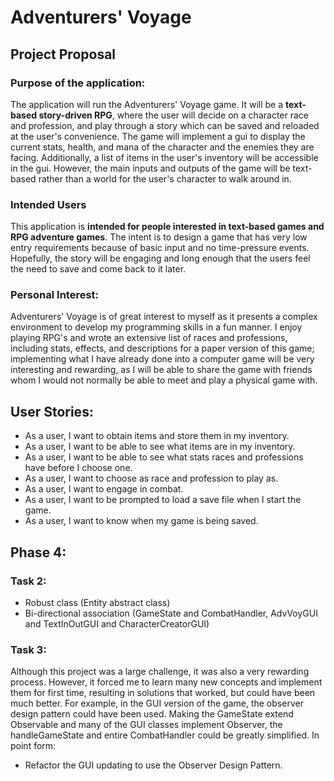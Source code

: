 # Adventurers' Voyage

## Project Proposal
### Purpose of the application:
The application will run the Adventurers' Voyage game. It will be a **text-based story-driven RPG**, where the user will decide on a character race and profession, and play through a story which can be saved and reloaded at the user's convenience. The game will implement a gui to display the current stats, health, and mana of the character and the enemies they are facing. Additionally, a list of items in the user's inventory will be accessible in the gui. However, the main inputs and outputs of the game will be text-based rather than a world for the user's character to walk around in.
### Intended Users
This application is **intended for people interested in text-based games and RPG adventure games**. The intent is to design a game that has very low entry requirements because of basic input and no time-pressure events. Hopefully, the story will be engaging and long enough that the users feel the need to save and come back to it later.
### Personal Interest:
Adventurers' Voyage is of great interest to myself as it presents a complex environment to develop my programming skills in a fun manner. I enjoy playing RPG's and wrote an extensive list of races and professions, including stats, effects, and descriptions for a paper version of this game; implementing what I have already done into a computer game will be very interesting and rewarding, as I will be able to share the game with friends whom I would not normally be able to meet and play a physical game with.

## User Stories:
- As a user, I want to obtain items and store them in my inventory.
- As a user, I want to be able to see what items are in my inventory.
- As a user, I want to be able to see what stats races and professions have before I choose one.
- As a user, I want to choose as race and profession to play as.
- As a user, I want to engage in combat.
- As a user, I want to be prompted to load a save file when I start the game.
- As a user, I want to know when my game is being saved.

## Phase 4:
### Task 2:
- Robust class (Entity abstract class)
- Bi-directional association (GameState and CombatHandler, AdvVoyGUI and TextInOutGUI and CharacterCreatorGUI)
### Task 3:
Although this project was a large challenge, it was also a very rewarding process. However, it forced me to learn many new concepts and implement them for first time, resulting in solutions that worked, but could have been much better. For example, in the GUI version of the game, the observer design pattern could have been used. Making the GameState extend Observable and many of the GUI classes implement Observer, the handleGameState and entire CombatHandler could be greatly simplified. In point form:
- Refactor the GUI updating to use the Observer Design Pattern.